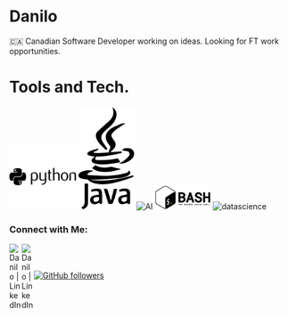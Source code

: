 # Danilo 
🇨🇦 Canadian Software Developer working on ideas. Looking for FT work opportunities.

# Tools and Tech.
<img src="https://github.com/Xx-Ashutosh-xX/Xx-Ashutosh-xX/blob/master/assets/icons/python.png" alt="python" width="120" hight="50">
<img src="https://github.com/Xx-Ashutosh-xX/Xx-Ashutosh-xX/blob/master/assets/icons/java.png" alt="java"  width="100" hight="50">
<img src="https://github.com/Xx-Ashutosh-xX/Xx-Ashutosh-xX/blob/master/assets/icons/ai.png" alt="AI" width="90" hight="50">
<img src="https://github.com/Xx-Ashutosh-xX/Xx-Ashutosh-xX/blob/master/assets/icons/bash.png" alt="bash" width="100" hight="50">
<img src="https://github.com/Xx-Ashutosh-xX/Xx-Ashutosh-xX/blob/master/assets/icons/datascience.png" alt="datascience" width="180" hight="50">

### Connect with Me:

[<img align="left" alt="Danilo | LinkedIn" width="22px" src="https://cdn.jsdelivr.net/npm/simple-icons@v3/icons/linkedin.svg" />](https://www.linkedin.com/in/daniloorozco/)
[<img align="left" alt="Danilo | LinkedIn" width="22px" src="https://cdn.jsdelivr.net/npm/simple-icons@v3/icons/github.svg" />](https://github.com/daniloorozco/)

<br />
<br />

[![GitHub followers](https://img.shields.io/github/followers/daniloorozco.svg?style=social&label=Follow&maxAge=2592000)](https://github.com/daniloorozco?tab=followers)

